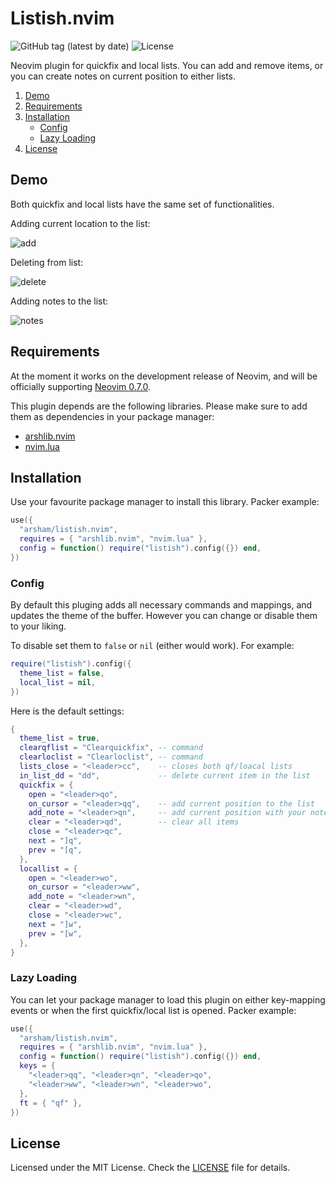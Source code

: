 # Listish.nvim

![GitHub tag (latest by date)](https://img.shields.io/github/v/tag/arsham/listish.nvim)
![License](https://img.shields.io/github/license/arsham/listish.nvim)

Neovim plugin for quickfix and local lists. You can add and remove items, or
you can create notes on current position to either lists.

1. [Demo](#demo)
2. [Requirements](#requirements)
3. [Installation](#installation)
   - [Config](#config)
   - [Lazy Loading](#lazy-loading)
4. [License](#license)

## Demo

Both quickfix and local lists have the same set of functionalities.

Adding current location to the list:

![add](https://user-images.githubusercontent.com/428611/148661079-efbb29b9-369b-487b-8ff9-ece794f3bd3b.gif)

Deleting from list:

![delete](https://user-images.githubusercontent.com/428611/148661080-4e8f1531-e470-45eb-bf0d-fe78290bb2fa.gif)

Adding notes to the list:

![notes](https://user-images.githubusercontent.com/428611/148661081-caa84b55-664d-45ea-ac41-32f5791a8f01.gif)

## Requirements

At the moment it works on the development release of Neovim, and will be
officially supporting [Neovim 0.7.0](https://github.com/neovim/neovim/releases/tag/v0.7.0).

This plugin depends are the following libraries. Please make sure to add them
as dependencies in your package manager:

- [arshlib.nvim](https://github.com/arsham/arshlib.nvim)
- [nvim.lua](https://github.com/norcalli/nvim.lua)

## Installation

Use your favourite package manager to install this library. Packer example:

```lua
use({
  "arsham/listish.nvim",
  requires = { "arshlib.nvim", "nvim.lua" },
  config = function() require("listish").config({}) end,
})
```

### Config

By default this pluging adds all necessary commands and mappings, and updates
the theme of the buffer. However you can change or disable them to your liking.

To disable set them to `false` or `nil` (either would work). For example:

```lua
require("listish").config({
  theme_list = false,
  local_list = nil,
})
```

Here is the default settings:

```lua
{
  theme_list = true,
  clearqflist = "Clearquickfix", -- command
  clearloclist = "Clearloclist", -- command
  lists_close = "<leader>cc",    -- closes both qf/loacal lists
  in_list_dd = "dd",             -- delete current item in the list
  quickfix = {
    open = "<leader>qo",
    on_cursor = "<leader>qq",    -- add current position to the list
    add_note = "<leader>qn",     -- add current position with your note to the list
    clear = "<leader>qd",        -- clear all items
    close = "<leader>qc",
    next = "]q",
    prev = "[q",
  },
  locallist = {
    open = "<leader>wo",
    on_cursor = "<leader>ww",
    add_note = "<leader>wn",
    clear = "<leader>wd",
    close = "<leader>wc",
    next = "]w",
    prev = "[w",
  },
}
```

### Lazy Loading

You can let your package manager to load this plugin on either key-mapping
events or when the first quickfix/local list is opened. Packer example:

```lua
use({
  "arsham/listish.nvim",
  requires = { "arshlib.nvim", "nvim.lua" },
  config = function() require("listish").config({}) end,
  keys = {
    "<leader>qq", "<leader>qn", "<leader>qo",
    "<leader>ww", "<leader>wn", "<leader>wo",
  },
  ft = { "qf" },
})
```

## License

Licensed under the MIT License. Check the [LICENSE](./LICENSE) file for details.

<!--
vim: foldlevel=1
-->

